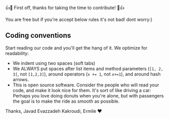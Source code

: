 👍🎉 First off, thanks for taking the time to contribute! 🎉👍

You are free but if you're accept below rules it's not bad! dont worry:)



## Coding conventions

Start reading our code and you'll get the hang of it. We optimize for readability:

  * We indent using two spaces (soft tabs)
  * We ALWAYS put spaces after list items and method parameters (`[1, 2, 3]`, not `[1,2,3]`), around operators (`x += 1`, not `x+=1`), and around hash arrows.
  * This is open source software. Consider the people who will read your code, and make it look nice for them. It's sort of like driving a car: Perhaps you love doing donuts when you're alone, but with passengers the goal is to make the ride as smooth as possible.


Thanks,
Javad Evazzadeh Kakroudi, Ermile ❤️
